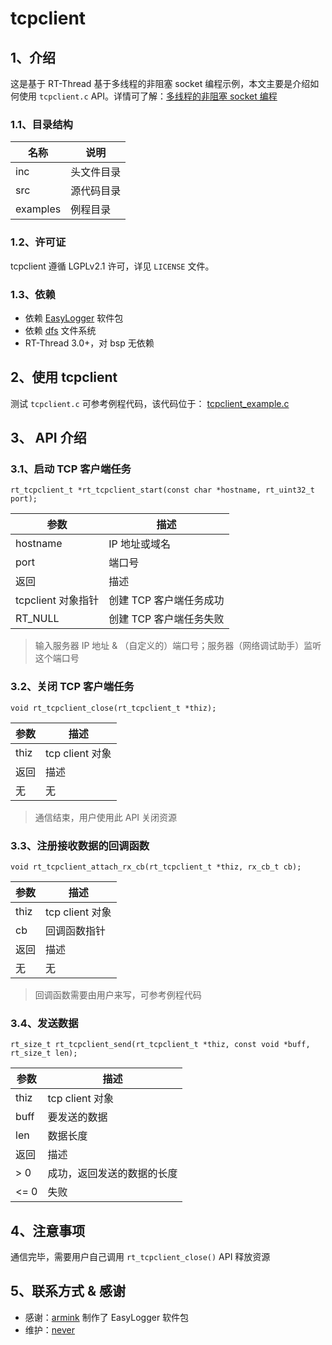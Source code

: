 # tcpclient

## 1、介绍
这是基于 RT-Thread 基于多线程的非阻塞 socket 编程示例，本文主要是介绍如何使用 `tcpclient.c` API。详情可了解：[多线程的非阻塞 socket 编程]()
### 1.1、目录结构

| 名称 | 说明 |
| ---- | ---- |
| inc  | 头文件目录 |
| src  | 源代码目录 |
| examples | 例程目录 |

### 1.2、许可证

tcpclient 遵循 LGPLv2.1 许可，详见 `LICENSE` 文件。

### 1.3、依赖
- 依赖 [EasyLogger](https://github.com/armink/EasyLogger) 软件包
- 依赖 [dfs](https://www.rt-thread.org/document/site/rtthread-development-guide/rtthread-manual-doc/zh/1chapters/12-chapter_filesystem/) 文件系统
- RT-Thread 3.0+，对 bsp 无依赖

## 2、使用 tcpclient

测试 `tcpclient.c` 可参考例程代码，该代码位于： [tcpclient_example.c](https://github.com/neverxie/tcpclient/blob/master/examples/tcpclient_example.c)


## 3、 API 介绍

### 3.1、启动 TCP 客户端任务
`rt_tcpclient_t *rt_tcpclient_start(const char *hostname, rt_uint32_t port);`

| 参数 | 描述 |
| ---- | ---- |
| hostname  | IP 地址或域名 |
| port | 端口号 |
|返回|描述|
|tcpclient 对象指针|创建 TCP 客户端任务成功|
|RT_NULL|创建 TCP 客户端任务失败 |


>输入服务器 IP 地址 & （自定义的）端口号；服务器（网络调试助手）监听这个端口号

### 3.2、关闭 TCP 客户端任务
`void rt_tcpclient_close(rt_tcpclient_t *thiz);`

| 参数 | 描述 |
| ---- | ---- |
| thiz  | tcp client 对象 |
|返回|描述|
| 无  | 无 |

>通信结束，用户使用此 API 关闭资源

### 3.3、注册接收数据的回调函数
`void rt_tcpclient_attach_rx_cb(rt_tcpclient_t *thiz, rx_cb_t cb);`

| 参数 | 描述 |
| ---- | ---- |
| thiz  | tcp client 对象 |
| cb  | 回调函数指针 |
|返回|描述|
| 无  | 无 |

>回调函数需要由用户来写，可参考例程代码

### 3.4、发送数据
`rt_size_t rt_tcpclient_send(rt_tcpclient_t *thiz, const void *buff, rt_size_t len);`

| 参数 | 描述 |
| ---- | ---- |
| thiz  | tcp client 对象 |
| buff  | 要发送的数据 |
| len | 数据长度 |
|返回|描述|
| > 0  | 成功，返回发送的数据的长度 |
|<= 0|失败|


## 4、注意事项

通信完毕，需要用户自己调用 `rt_tcpclient_close()` API 释放资源

## 5、联系方式 & 感谢

* 感谢：[armink](https://github.com/armink/EasyLogger) 制作了 EasyLogger 软件包
* 维护：[never](https://github.com/neverxie)
